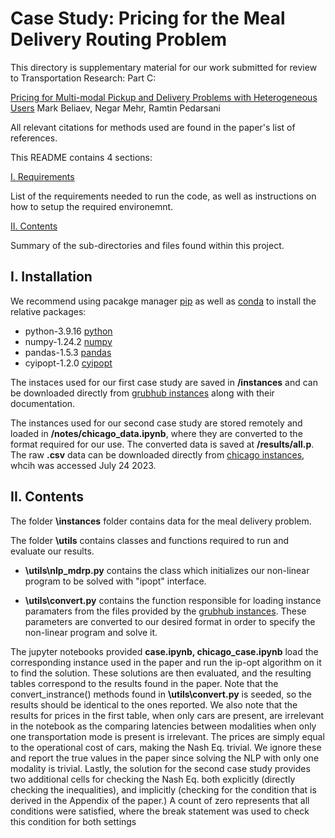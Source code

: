 # Case Study: Pricing for the Meal Delivery Routing Problem

This directory is supplementary material for our work submitted for review to Transportation Research: Part C: 

[Pricing for Multi-modal Pickup and Delivery Problems with
Heterogeneous Users](google.com) Mark Beliaev, Negar Mehr, Ramtin Pedarsani

All relevant citations for methods used are found in the paper's list of references.

This README contains 4 sections:

[I. Requirements](#i.-installation)

List of the requirements needed to run the code, as well as instructions on how to setup the required environemnt.

[II. Contents](#ii.-contents)

Summary of the sub-directories and files found within this project.

## I. Installation 

We recommend using pacakge manager [pip](https://pip.pypa.io/en/stable/) as well as 
[conda](https://www.anaconda.com/products/individual) to install the relative packages:

- python-3.9.16 [python](https://www.python.org/downloads/release/)
- numpy-1.24.2 [numpy](https://numpy.org/devdocs/release/1.24.2-notes.html)
- pandas-1.5.3 [pandas](https://github.com/mechmotum/cyipopt)
- cyipopt-1.2.0 [cyipopt](https://github.com/mechmotum/cyipopt)

The instaces used for our first case study are saved in **/instances** and can be downloaded directly from [grubhub instances](https://github.com/grubhub/mdrplib) along with their documentation.

The instances used for our second case study are stored remotely and loaded in **/notes/chicago_data.ipynb**, where they are converted to the format required for our use. The converted data is saved at **/results/all.p**. The raw **.csv** data can be downloaded directly from [chicago instances](https://data.cityofchicago.org/Transportation/Transportation-Network-Providers-Trips-2023-/n26f-ihde), whcih was accessed July 24 2023.


## II. Contents
The folder **\instances** folder contains data for the meal delivery problem. 

The folder **\utils** contains classes and functions required to run and evaluate our results. 

- **\utils\nlp_mdrp.py** contains the class which initializes our non-linear program to be solved with "ipopt" interface.

- **\utils\convert.py** contains the function responsible for loading instance paramaters from the files provided by  the [grubhub instances](https://github.com/grubhub/mdrplib). These parameters are converted to our desired format in order to specify the non-linear program and solve it. 

The jupyter notebooks provided **case.ipynb, chicago_case.ipynb** load the corresponding instance used in the paper and run the ip-opt algorithm on it to find the solution. These solutions are then evaluated, and the resulting tables correspond to the results found in the paper. Note that the convert_instrance() methods found in **\utils\convert.py** is seeded, so the results should be identical to the ones reported. We also note that the results for prices in the first table, when only cars are present, are irrelevant in the notebook as the comparing latencies between modalities when only one transportation mode is present is irrelevant. The prices are simply equal to the operational cost of cars, making the Nash Eq. trivial. We ignore these and report the true values in the paper since solving the NLP with only one modality is trivial. Lastly, the solution for the second case study provides two additional cells for checking the Nash Eq. both explicitly (directly checking the inequalities), and implicitly (checking for the condition that is derived in the Appendix of the paper.) A count of zero represents that all conditions were satisfied, where the break statement was used to check this condition for both settings

